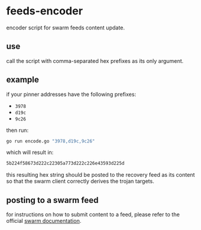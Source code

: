 # feeds-encoder
encoder script for swarm feeds content update.

## use
call the script with comma-separated hex prefixes as its only argument.

## example
if your pinner addresses have the following prefixes:
- `3978`
- `d19c`
- `9c26`

then run:
```sh
go run encode.go "3978,d19c,9c26"
```
which will result in:
```sh
5b224f58673d222c22305a773d222c226e43593d225d
```

this resulting hex string should be posted to the recovery feed as its content so that the swarm client correctly derives the trojan targets.

## posting to a swarm feed
for instructions on how to submit content to a feed, please refer to the official [swarm documentation](https://swarm-guide.readthedocs.io/en/latest/features/feed.html#id5).